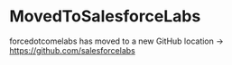 # MovedToSalesforceLabs
forcedotcomelabs has moved to a new GitHub location -> https://github.com/salesforcelabs
